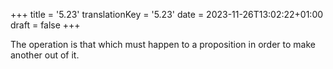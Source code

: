 +++
title = '5.23'
translationKey = '5.23'
date = 2023-11-26T13:02:22+01:00
draft = false
+++

The operation is that which must happen to a proposition in order to make another out of it.
